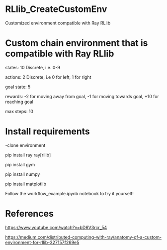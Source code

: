 # RLlib_CreateCustomEnv
Customized environment compatible with Ray RLlib


# Custom chain environment that is compatible with Ray RLlib 

states: 10 Discrete, i.e. 0-9

actions: 2 Discrete, i.e 0 for left, 1 for right

goal state: 5

rewards: -2 for moving away from goal, -1 for moving towards goal, +10 for reaching goal

max steps: 10


# Install requirements


-clone environment

pip install ray ray[rllib]

pip install gym

pip install numpy

pip install matplotlib


Follow the workflow_example.ipynb notebook to try it yourself!



# References
https://www.youtube.com/watch?v=bD6V3rcr_54

https://medium.com/distributed-computing-with-ray/anatomy-of-a-custom-environment-for-rllib-327157f269e5
